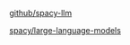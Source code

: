 
[github/spacy-llm](https://github.com/explosion/spacy-llm)

[spacy/large-language-models](https://spacy.io/usage/large-language-models)
